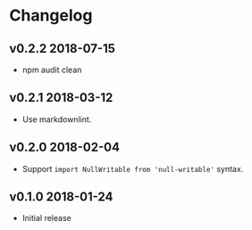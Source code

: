 # Changelog

## v0.2.2 2018-07-15

* npm audit clean

## v0.2.1 2018-03-12

* Use markdownlint.

## v0.2.0 2018-02-04

* Support `import NullWritable from 'null-writable'` syntax.

## v0.1.0 2018-01-24

* Initial release
